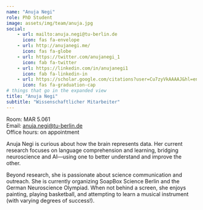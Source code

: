 ```yaml
---
name: "Anuja Negi"
role: PhD Student
image: assets/img/team/anuja.jpg
social:
    - url: mailto:anuja.negi@tu-berlin.de
      icon: fas fa-envelope
    - url: http://anujanegi.me/
      icon: fas fa-globe
    - url: https://twitter.com/anujanegi_1
      icon: fab fa-twitter
    - url: https://linkedin.com/in/anujanegi1
      icon: fab fa-linkedin-in
    - url: https://scholar.google.com/citations?user=Cu7zyVkAAAAJ&hl=en
      icon: fas fa-graduation-cap
# things that go in the expanded view
title: "Anuja Negi"
subtitle: "Wissenschaftlicher Mitarbeiter"
---
```

Room: MAR 5.061 <br>
Email: anuja.negi@tu-berlin.de <br>
Office hours: on appointment <br>

<!-- <p style="text-align: left"> -->
Anuja Negi is curious about how the brain represents data. Her current research focuses on language comprehension and learning, bridging neuroscience and AI—using one to better understand and improve the other.

Beyond research, she is passionate about science communication and outreach. She is currently organizing SoapBox Science Berlin and the German Neuroscience Olympiad. When not behind a screen, she enjoys painting, playing basketball, and attempting to learn a musical instrument (with varying degrees of success!).
